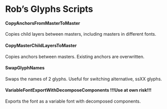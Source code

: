 # Rob’s Glyphs Scripts

#### CopyAnchorsFromMasterToMaster
Copies child layers between masters, including masters in different fonts.

#### CopyMasterChildLayersToMaster
Copies anchors between masters. Existing anchors are overwritten.

#### SwapGlyphNames
Swaps the names of 2 glyphs. Useful for switching alternative, ssXX glyphs.

#### VariableFontExportWithDecomposeComponents !!!Use at own risk!!!
Exports the font as a variable font with decomposed components.
